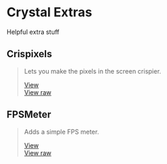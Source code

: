 # Crystal Extras

Helpful extra stuff

## Crispixels
> Lets you make the pixels in the screen crispier.
>
> [View](https://github.com/crystal2d/extras/blob/main/Crispixels.js)<br>
> [View raw](https://github.com/crystal2d/extras/blob/main/raw/Crispixels.js)

## FPSMeter
> Adds a simple FPS meter.
>
> [View](https://github.com/crystal2d/extras/blob/main/FPSMeter.js)<br>
> [View raw](https://github.com/crystal2d/extras/blob/main/raw/FPSMeter.js)